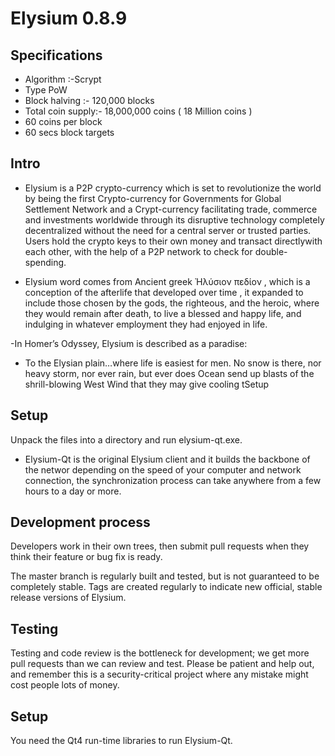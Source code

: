 Elysium 0.8.9
====================

Specifications
---------------------
- Algorithm :-Scrypt
- Type PoW
- Block halving :- 120,000 blocks
- Total coin supply:- 18,000,000 coins ( 18 Million coins )
- 60 coins per block
- 60 secs block targets

Intro
---------------------

- Elysium is a P2P crypto-currency which is set to revolutionize the world by being the first Crypto-currency for Governments for Global Settlement Network and a Crypt-currency facilitating trade, commerce and investments worldwide through its disruptive technology completely decentralized without the need for a central server or trusted parties. Users hold the crypto keys to their own money and transact directlywith each other, with the help of a P2P network to check for double-spending.

- Elysium word comes from Ancient greek Ἠλύσιον πεδίον , which is a conception of the afterlife that developed over time , it expanded to include those chosen by the gods, the righteous, and the heroic, where they would remain after death, to live a blessed and happy life, and indulging in whatever employment they had enjoyed in life.

-In Homer’s Odyssey, Elysium is described as a paradise:

- To the Elysian plain…where life is easiest for men. No snow is there, nor heavy storm, nor ever rain, but ever does Ocean send up blasts of the shrill-blowing West Wind that they may give cooling tSetup

Setup
-----

Unpack the files into a directory and run elysium-qt.exe.

- Elysium-Qt is the original Elysium client and it builds the backbone of the networ depending on the speed of your computer and network connection, the synchronization process can take anywhere from a few hours to a day or more.

Development process
-------------------

Developers work in their own trees, then submit pull requests when they think their feature or bug fix is ready.

The master branch is regularly built and tested, but is not guaranteed to be completely stable. Tags are created regularly to indicate new official, stable release versions of Elysium.

Testing
-------

Testing and code review is the bottleneck for development; we get more pull requests than we can review and test. Please be patient and help out, and remember this is a security-critical project where any mistake might cost people lots of money.

Setup
-----
You need the Qt4 run-time libraries to run Elysium-Qt. 
